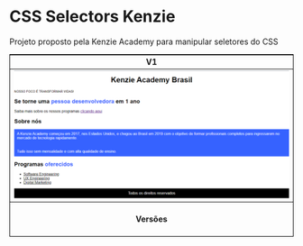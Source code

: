 <h1>CSS Selectors Kenzie</h1>

<p>Projeto proposto pela Kenzie Academy para manipular seletores do CSS</p>

<div>
    <table style="width: 100%; border:1px solid black; text-align: center;">
        <thead>
            <tr>
                <th>V1</th>
                <!-- <th>V2</th> -->
            </tr>
        </thead>
        <tbody>
            <tr>
                <td>
                    <img src="assets/img/CSS_Selectors-V1.png" width="560px" alt="">
                </td>
            </tr>
        </tbody>
        <tfoot style="text-align: center;">
            <tr>
                <td>
                    <h4>Versões</h4>
                </td>
            </tr>
        </tfoot>
    </table>
</div>